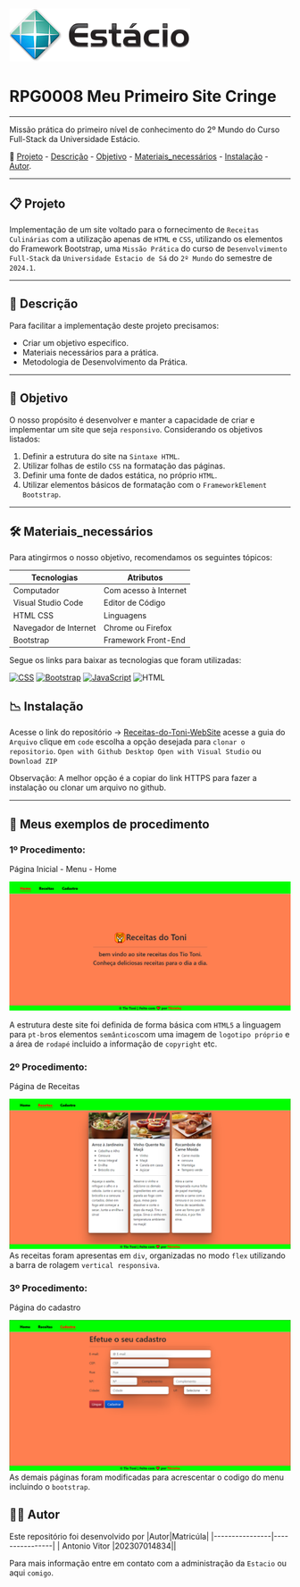 
# ![capa logotipo-Estacio](./Image/Estacio.png)

# RPG0008 Meu Primeiro Site Cringe

---

Missão prática do primeiro nível de conhecimento do 2º Mundo do Curso Full-Stack da Universidade Estácio.

🔗 [Projeto](#-Projeto) - [Descrição](#-Descrição) - [Objetivo](#-Objetivo) - [Materiais_necessários](#-Materiais_necessários) - [Instalação](#-Instalação) - [Autor](#Autor).

---

## 📋 Projeto

Implementação de um site voltado para o fornecimento de `Receitas Culinárias` com a utilização apenas de `HTML` e `CSS`, utilizando os elementos do Framework Bootstrap, uma `Missão Prática` do curso de `Desenvolvimento Full-Stack` da `Universidade Estacio de Sá` do `2º Mundo` do semestre de `2024.1`.

---

## 📝 Descrição

Para facilitar a implementação deste projeto precisamos:

- Criar um objetivo especifico.
- Materiais necessários para a prática.
- Metodologia de Desenvolvimento da Prática.

---

## 💼 Objetivo

O nosso propósito é desenvolver e manter a capacidade de criar e implementar um site que seja `responsivo`.
Considerando os objetivos listados:

1. Definir a estrutura do site na `Sintaxe HTML`.
2. Utilizar folhas de estilo `CSS` na formatação das páginas.
3. Definir uma fonte de dados estática, no próprio `HTML`.
4. Utilizar elementos básicos de formatação com o `FrameworkElement` `Bootstrap`.

---

## 🛠 Materiais_necessários

Para atingirmos o nosso objetivo, recomendamos os seguintes tópicos:

|Tecnologias| Atributos|
|----------------|-----------------|
| Computador | Com acesso à Internet|
| Visual Studio Code | Editor de Código |
| HTML CSS | Linguagens|
| Navegador de Internet | Chrome ou Firefox|
| Bootstrap | Framework Front-End |

Segue os links para baixar as tecnologias que foram utilizadas:

[![CSS](https://img.shields.io/badge/-CSS-1572B6?style=for-the-badge&logo=css3&logoColor=white)](https://www.w3.org/Style/CSS/) [![Bootstrap](https://img.shields.io/badge/-Bootstrap-7952B3?style=for-the-badge&logo=bootstrap&logoColor=white)](https://getbootstrap.com/docs/5.3/getting-started/introduction/) [![JavaScript](https://img.shields.io/badge/-JavaScript-F7DF1E?style=for-the-badge&logo=javascript&logoColor=black)](https://developer.mozilla.org/pt-BR/docs/Web/JavaScript) ![HTML](https://img.shields.io/badge/-HTML-ECE2FB?style=for-the-badge&logo=HTML5)&nbsp;

## 📉 Instalação

Acesse o link do repositório → [Receitas-do-Toni-WebSite](https://github.com/T8ninho/Receitas-do-Toni-WebSite)
acesse a guia do `Arquivo` clique em `code` escolha a opção desejada para `clonar o repositorio`.
`Open with Github Desktop Open with Visual Studio` ou `Download ZIP`

 Observação:  A melhor opção é a copiar do link HTTPS para fazer a instalação ou clonar um arquivo no github.

 ---

## 🔎 Meus exemplos de procedimento

### 1º Procedimento:

 Página Inicial - Menu - Home

![Pagina Inicial](./Image/Pages_Home.png)

A estrutura deste site foi definida de forma básica com `HTML5` a linguagem para `pt-br`os elementos `semânticos`com uma imagem de `logotipo próprio` e a área de `rodapé` incluido a informação de `copyright` etc.

### 2º Procedimento:

Página de Receitas

![ Receitas ](./Image/Pages_Receitas.png)
As receitas foram apresentas em `div`, organizadas no modo `flex` utilizando a barra de rolagem `vertical responsiva`.

### 3º Procedimento:

Página do cadastro

![Alt text](./Image/Pages_Cadastro.png)
As demais páginas foram modificadas para acrescentar o codigo do menu incluindo o `bootstrap`.


## 👩‍💻 Autor

Este repositório foi desenvolvido por
|Autor|Matricúla|
|----------------|----------------|
| Antonio Vitor |202307014834||

Para mais informação entre em contato com a administração da `Estacio` ou aqui `comigo`.
